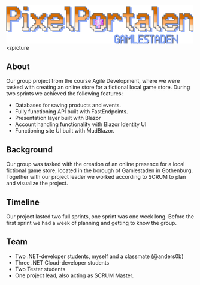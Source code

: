 <picture><img src="PixelPortalen.WebApp/wwwroot/Resources/logo_new.svg" width="500"></picture
## About
Our group project from the course Agile Development, where we were tasked with creating an online store for a fictional local game store. During two sprints we achieved the following features:
- Databases for saving products and events.
- Fully functioning API built with FastEndpoints.
- Presentation layer built with Blazor
- Account handling functionality with Blazor Identity UI
- Functioning site UI built with MudBlazor.
## Background
Our group was tasked with the creation of an online presence for a local fictional game store, located in the borough of Gamlestaden in Gothenburg. Together with our project leader we worked according to SCRUM to plan and visualize the project.

## Timeline
Our project lasted two full sprints, one sprint was one week long. Before the first sprint we had a week of planning and getting to know the group.

## Team
- Two .NET-developer students, myself and a classmate (@anders0b)
- Three .NET Cloud-developer students
- Two Tester students
- One project lead, also acting as SCRUM Master.
